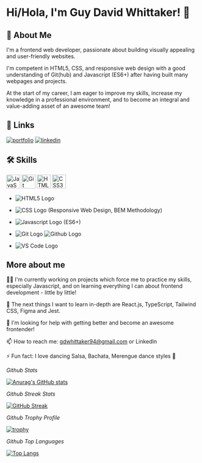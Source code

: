 
# Hi/Hola, I'm Guy David Whittaker! 👋


## 🚀 About Me

I'm a frontend web developer, passionate about building visually appealing
and user-friendly websites. 

I'm competent in HTML5, CSS, and responsive web design with a good understanding of Git(hub) and Javascript (ES6+) after having built many webpages and projects. 

At the start of my career, I am eager to improve my skills, increase my knowledge in a professional environment, and to become an integral and value-adding asset of an awesome team!
## 🔗 Links
[![portfolio](https://img.shields.io/badge/my_portfolio-000?style=for-the-badge&logo=ko-fi&logoColor=white)](https://gdwhittaker94.github.io//)
[![linkedin](https://img.shields.io/badge/linkedin-0A66C2?style=for-the-badge&logo=linkedin&logoColor=white)](https://www.linkedin.com/in/gdwhittaker/)



## 🛠 Skills

<p align="left">
<a href="https://developer.mozilla.org/en-US/docs/Web/JavaScript" target="_blank" rel="noreferrer"><img src="https://raw.githubusercontent.com/danielcranney/readme-generator/main/public/icons/skills/javascript-colored.svg" width="36" height="36" alt="JavaScript" /></a>
<a href="https://git-scm.com/" target="_blank" rel="noreferrer"><img src="https://raw.githubusercontent.com/danielcranney/readme-generator/main/public/icons/skills/git-colored.svg" width="36" height="36" alt="Git" /></a>
<a href="https://developer.mozilla.org/en-US/docs/Glossary/HTML5" target="_blank" rel="noreferrer"><img src="https://raw.githubusercontent.com/danielcranney/readme-generator/main/public/icons/skills/html5-colored.svg" width="36" height="36" alt="HTML5" /></a>
<a href="https://www.w3.org/TR/CSS/#css" target="_blank" rel="noreferrer"><img src="https://raw.githubusercontent.com/danielcranney/readme-generator/main/public/icons/skills/css3-colored.svg" width="36" height="36" alt="CSS3" /></a>
</p>

 * ![HTML5 Logo](https://www.vectorlogo.zone/logos/w3_html5/w3_html5-ar21.svg)
 
 * ![CSS Logo](https://www.vectorlogo.zone/logos/w3_css/w3_css-ar21.svg) (Responsive Web Design, BEM Methodology)
 
 * ![Javascript Logo](https://www.vectorlogo.zone/logos/javascript/javascript-horizontal.svg) (ES6+)
 
 * ![Git Logo](https://www.vectorlogo.zone/logos/git-scm/git-scm-ar21.svg) ![Github Logo](https://www.vectorlogo.zone/logos/github/github-ar21.svg) 
 
 * ![VS Code Logo](https://www.vectorlogo.zone/logos/visualstudio_code/visualstudio_code-ar21.svg)
 
## More about me
👩‍💻 I'm currently working on projects which force me to practice my skills, especially Javascript, and on learning everything I can about frontend development - little by little! 

🧠 The next things I want to learn in-depth are React.js, TypeScript, Tailwind CSS, Figma and Jest.

🤔 I'm looking for help with getting better and become an awesome frontender! 

📫 How to reach me: gdwhittaker94@gmail.com or LinkedIn

⚡️ Fun fact: I love dancing Salsa, Bachata, Merengue dance styles 🕺

*Github Stats*

[![Anurag's GitHub stats](https://github-readme-stats.vercel.app/api?username=gdwhittaker94&theme=dark)](https://github.com/anuraghazra/github-readme-stats)

*Github Streak Stats*

[![GitHub Streak](https://streak-stats.demolab.com/?user=gdwhittaker94&theme=dark)](https://git.io/streak-stats)

*Github Trophy Profile*

[![trophy](https://github-profile-trophy.vercel.app/?username=gdwhittaker94&theme=gruvbox)](https://github.com/ryo-ma/github-profile-trophy)

*Github Top Languages*

[![Top Langs](https://github-readme-stats.vercel.app/api/top-langs/?username=gdwhittaker94&theme=dark)](https://github.com/anuraghazra/github-readme-stats)
